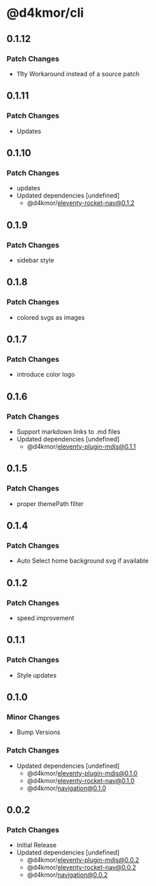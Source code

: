 # @d4kmor/cli

## 0.1.12

### Patch Changes

- 11ty Workaround instead of a source patch

## 0.1.11

### Patch Changes

- Updates

## 0.1.10

### Patch Changes

- updates
- Updated dependencies [undefined]
  - @d4kmor/eleventy-rocket-nav@0.1.2

## 0.1.9

### Patch Changes

- sidebar style

## 0.1.8

### Patch Changes

- colored svgs as images

## 0.1.7

### Patch Changes

- introduce color logo

## 0.1.6

### Patch Changes

- Support markdown links to .md files
- Updated dependencies [undefined]
  - @d4kmor/eleventy-plugin-mdjs@0.1.1

## 0.1.5

### Patch Changes

- proper themePath filter

## 0.1.4

### Patch Changes

- Auto Select home background svg if available

## 0.1.2

### Patch Changes

- speed improvement

## 0.1.1

### Patch Changes

- Style updates

## 0.1.0

### Minor Changes

- Bump Versions

### Patch Changes

- Updated dependencies [undefined]
  - @d4kmor/eleventy-plugin-mdjs@0.1.0
  - @d4kmor/eleventy-rocket-nav@0.1.0
  - @d4kmor/navigation@0.1.0

## 0.0.2

### Patch Changes

- Initial Release
- Updated dependencies [undefined]
  - @d4kmor/eleventy-plugin-mdjs@0.0.2
  - @d4kmor/eleventy-rocket-nav@0.0.2
  - @d4kmor/navigation@0.0.2
